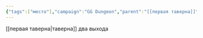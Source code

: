 ```yaml
---
{"tags":["место"],"campaign":"GG Dungeon","parent":"[[первая таверна]]","dg-publish":true,"permalink":"/geometriya-taverny/","dgPassFrontmatter":true}
---
```


[[первая таверна\|таверна]] два выхода